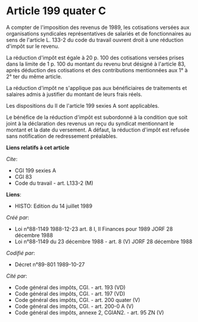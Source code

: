 # Article 199 quater C

A compter de l'imposition des revenus de 1989, les cotisations versées aux organisations syndicales représentatives de
salariés et de fonctionnaires au sens de l'article L. 133-2 du code du travail ouvrent droit à une réduction d'impôt sur le
revenu.

La réduction d'impôt est égale à 20 p. 100 des cotisations versées prises dans la limite de 1 p. 100 du montant du revenu
brut désigné à l'article 83, après déduction des cotisations et des contributions mentionnées aux 1° à 2° ter du même
article.

La réduction d'impôt ne s'applique pas aux bénéficiaires de traitements et salaires admis à justifier du montant de leurs
frais réels.

Les dispositions du II de l'article 199 sexies A sont applicables.

Le bénéfice de la réduction d'impôt est subordonné à la condition que soit joint à la déclaration des revenus un reçu du
syndicat mentionnant le montant et la date du versement. A défaut, la réduction d'impôt est refusée sans notification de
redressement préalables.

**Liens relatifs à cet article**

_Cite_:

  - CGI 199 sexies A
  - CGI 83
  - Code du travail - art. L133-2 (M)

**Liens**:

  - HISTO: Edition du 14 juillet 1989

_Créé par_:

  - Loi n°88-1149 1988-12-23 art. 8 I, II Finances pour 1989 JORF 28 décembre 1988
  - Loi n°88-1149 du 23 décembre 1988 - art. 8 (V) JORF 28 décembre 1988

_Codifié par_:

  - Décret n°89-801 1989-10-27

_Cité par_:

  - Code général des impôts, CGI. - art. 193 (VD)
  - Code général des impôts, CGI. - art. 197 (VD)
  - Code général des impôts, CGI. - art. 200 quater (V)
  - Code général des impôts, CGI. - art. 200-0 A (V)
  - Code général des impôts, annexe 2, CGIAN2. - art. 95 ZN (V)

